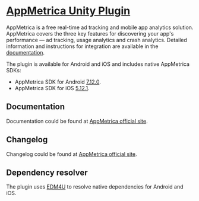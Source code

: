 # [AppMetrica Unity Plugin](https://appmetrica.io)

AppMetrica is a free real-time ad tracking and mobile app analytics solution. 
AppMetrica covers the three key features for discovering your app's performance — ad tracking, usage analytics and crash analytics.
Detailed information and instructions for integration are available in the [documentation](https://appmetrica.io/docs/en/sdk/unity/analytics/quick-start).

The plugin is available for Android and iOS and includes native AppMetrica SDKs:

- AppMetrica SDK for Android [7.12.0](https://appmetrica.io/docs/en/sdk/android/changelog-android#s-7-12-0).
- AppMetrica SDK for iOS [5.12.1](https://appmetrica.io/docs/en/sdk/ios/changelog-ios#v-5-12-1).

## Documentation

Documentation could be found at [AppMetrica official site](https://appmetrica.io/docs/en/sdk/unity/analytics/quick-start).

## Changelog

Changelog could be found at [AppMetrica official site](https://appmetrica.io/docs/en/sdk/unity/changelog#sdk).

## Dependency resolver

The plugin uses [EDM4U](https://github.com/googlesamples/unity-jar-resolver) to resolve native dependencies for Android and iOS.
